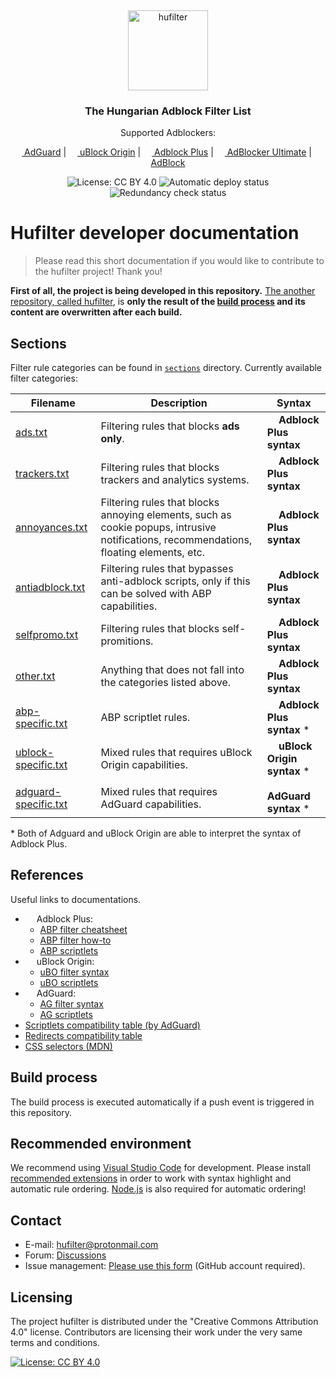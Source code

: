 &nbsp;
<p align="center">
  <img src="https://raw.githubusercontent.com/hufilter/hufilter-dev/master/assets/images/hufilter.svg" width="128rem" alt="hufilter" />
</p>
<h3 align="center">The Hungarian Adblock Filter List</h3>
<p align="center">
  Supported Adblockers:
</p>
<p align="center">
    <a href="https://adguard.com/"><img src="https://gist.githubusercontent.com/scripthunter7/6378a96b61b927357f39a33d3abc5af7/raw/e306604fd548ac1b2de70d2a5d8a43017496f221/adguard_logo.svg" width="14px"> AdGuard</a> |
    <a href="https://github.com/gorhill/uBlock"><img src="https://upload.wikimedia.org/wikipedia/commons/0/05/UBlock_Origin.svg" width="14px"> uBlock Origin</a> |
    <a href="https://adblockplus.org/"><img src="https://upload.wikimedia.org/wikipedia/commons/9/9b/Adblock_Plus_2014_Logo.svg" width="14px"> Adblock Plus</a> |
    <a href="https://adblockultimate.net/"><img src="https://gist.githubusercontent.com/scripthunter7/418eb959a67d230f1f0975a222078565/raw/85854779bc661bce93b6abccea6ed56fca5c2844/adblocker_ultimate_logo.svg" width="14px"> AdBlocker Ultimate</a> |
    <a href="https://getadblock.com/"><img src="https://gist.githubusercontent.com/scripthunter7/45f46156b3e4efdd13817ffc57389feb/raw/6024bd84726be876839925f328faa3afb45e0534/adblock_logo.svg" width="14px"> AdBlock</a> 
</p>
<p align="center">
    <img src="https://img.shields.io/badge/License-CC%20BY%204.0-lightgrey.svg" alt="License: CC BY 4.0" />
    <img src="https://github.com/hufilter/hufilter-dev/actions/workflows/automatic-deploy.yml/badge.svg" alt="Automatic deploy status" />
    <img src="https://github.com/hufilter/hufilter-dev/actions/workflows/redundancy-check.yml/badge.svg" alt="Redundancy check status" />
</p>

# Hufilter developer documentation

> Please read this short documentation if you would like to contribute to the hufilter project! Thank you!

**First of all, the project is being developed in this repository.** [The another repository, called hufilter](https://github.com/hufilter/hufilter), is **only the result of the [build process](https://github.com/hufilter/hufilter-dev/blob/master/.github/workflows/automatic-deploy.yml) and its content are overwritten after each build.**

## Sections

Filter rule categories can be found in [`sections`](https://github.com/hufilter/hufilter-dev/tree/master/sections) directory. Currently available filter categories: 

| Filename | Description | Syntax |
|--- |------------------------------------ |--- |
| [ads.txt](https://github.com/hufilter/hufilter-dev/blob/master/sections/ads.txt) | Filtering rules that blocks **ads only**. | <img src="https://upload.wikimedia.org/wikipedia/commons/9/9b/Adblock_Plus_2014_Logo.svg" width="14px"> **Adblock Plus syntax** |
| [trackers.txt](https://github.com/hufilter/hufilter-dev/blob/master/sections/trackers.txt) | Filtering rules that blocks trackers and analytics systems. | <img src="https://upload.wikimedia.org/wikipedia/commons/9/9b/Adblock_Plus_2014_Logo.svg" width="14px"> **Adblock Plus syntax** |
| [annoyances.txt](https://github.com/hufilter/hufilter-dev/blob/master/sections/annoyances.txt) | Filtering rules that blocks annoying elements, such as cookie popups, intrusive notifications, recommendations, floating elements, etc. | <img src="https://upload.wikimedia.org/wikipedia/commons/9/9b/Adblock_Plus_2014_Logo.svg" width="14px"> **Adblock Plus syntax** |
| [antiadblock.txt](https://github.com/hufilter/hufilter-dev/blob/master/sections/antiadblock.txt) | Filtering rules that bypasses anti-adblock scripts, only if this can be solved with ABP capabilities. | <img src="https://upload.wikimedia.org/wikipedia/commons/9/9b/Adblock_Plus_2014_Logo.svg" width="14px"> **Adblock Plus syntax** |
| [selfpromo.txt](https://github.com/hufilter/hufilter-dev/blob/master/sections/selfpromo.txt) | Filtering rules that blocks self-promitions. | <img src="https://upload.wikimedia.org/wikipedia/commons/9/9b/Adblock_Plus_2014_Logo.svg" width="14px"> **Adblock Plus syntax** |
| [other.txt](https://github.com/hufilter/hufilter-dev/blob/master/sections/other.txt) | Anything that does not fall into the categories listed above. | <img src="https://upload.wikimedia.org/wikipedia/commons/9/9b/Adblock_Plus_2014_Logo.svg" width="14px"> **Adblock Plus syntax** |
| [abp-specific.txt](https://github.com/hufilter/hufilter-dev/blob/master/sections/abp-specific.txt) | ABP scriptlet rules. | <img src="https://upload.wikimedia.org/wikipedia/commons/9/9b/Adblock_Plus_2014_Logo.svg" width="14px"> **Adblock Plus syntax** \*  |
| [ublock-specific.txt](https://github.com/hufilter/hufilter-dev/blob/master/sections/ublock-specific.txt) | Mixed rules that requires uBlock Origin capabilities. | <img src="https://upload.wikimedia.org/wikipedia/commons/0/05/UBlock_Origin.svg" width="14px"> **uBlock Origin syntax** \*  |
| [adguard-specific.txt](https://github.com/hufilter/hufilter-dev/blob/master/sections/adguard-specific.txt) | Mixed rules that requires AdGuard capabilities. | <img src="https://gist.githubusercontent.com/scripthunter7/6378a96b61b927357f39a33d3abc5af7/raw/e306604fd548ac1b2de70d2a5d8a43017496f221/adguard_logo.svg" width="14px"> **AdGuard syntax** \* | 

\* Both of Adguard and uBlock Origin are able to interpret the syntax of Adblock Plus. 
 
## References

Useful links to documentations.

- <img src="https://upload.wikimedia.org/wikipedia/commons/9/9b/Adblock_Plus_2014_Logo.svg" width="14px"> Adblock Plus:
  - [ABP filter cheatsheet](https://adblockplus.org/filter-cheatsheet)
  - [ABP filter how-to](https://help.eyeo.com/adblockplus/how-to-write-filters)
  - [ABP scriptlets](https://help.eyeo.com/adblockplus/snippet-filters-tutorial#snippets-ref)
- <img src="https://upload.wikimedia.org/wikipedia/commons/0/05/UBlock_Origin.svg" width="14px"> uBlock Origin:
  - [uBO filter syntax](https://github.com/gorhill/uBlock/wiki/Static-filter-syntax)
  - [uBO scriptlets](https://github.com/gorhill/uBlock/wiki/Resources-Library)
- <img src="https://gist.githubusercontent.com/scripthunter7/6378a96b61b927357f39a33d3abc5af7/raw/e306604fd548ac1b2de70d2a5d8a43017496f221/adguard_logo.svg" width="14px"> AdGuard:
  - [AG filter syntax](https://kb.adguard.com/en/general/how-to-create-your-own-ad-filters)
  - [AG scriptlets](https://github.com/AdguardTeam/Scriptlets/blob/master/wiki/about-scriptlets.md#scriptlets)
- [Scriptlets compatibility table (by AdGuard)](https://github.com/AdguardTeam/Scriptlets/blob/master/wiki/compatibility-table.md#scriptlets)
- [Redirects compatibility table](https://github.com/AdguardTeam/Scriptlets/blob/master/wiki/compatibility-table.md#-redirects-compatibility-table)
- [CSS selectors (MDN)](https://developer.mozilla.org/en-US/docs/Web/CSS/CSS_Selectors)  

## Build process

The build process is executed automatically if a push event is triggered in this repository.
 
## Recommended environment

We recommend using [Visual Studio Code](https://code.visualstudio.com/download) for development. Please install [recommended extensions](https://github.com/hufilter/hufilter-dev/blob/master/.vscode/extensions.json) in order to work with syntax highlight and automatic rule ordering. [Node.js](https://nodejs.org/en/download/) is also required for automatic ordering!

## Contact

- E-mail: [hufilter@protonmail.com](mailto:hufilter@protonmail.com)
- Forum: [Discussions](https://github.com/hufilter/hufilter/discussions)
- Issue management: [Please use this form](https://github.com/hufilter/hufilter-dev/issues/new/choose) (GitHub account required).

## Licensing

The project hufilter is distributed under the "Creative Commons Attribution 4.0" license. Contributors are licensing their work under the very same terms and conditions.

[![License: CC BY 4.0](https://img.shields.io/badge/License-CC%20BY%204.0-lightgrey.svg)](https://creativecommons.org/licenses/by/4.0/)
